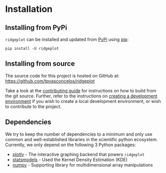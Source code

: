 # Installation

## Installing from PyPi

`ridgeplot` can be installed and updated from [PyPi](https://pypi.org/project/ridgeplot/) using [pip](https://pip.pypa.io/en/stable/quickstart/):

```shell
pip install -U ridgeplot
```

## Installing from source

The source code for this project is hosted on GitHub at: <https://github.com/tpvasconcelos/ridgeplot>

Take a look at the [contributing guide](../development/contributing.md) for instructions on how to build from the git source. Further, refer to the instructions on [creating a development environment](Development-environment) if you wish to create a local development environment, or wish to contribute to the project.

## Dependencies

We try to keep the number of dependencies to a minimum and only use common and well-established libraries in the scientific python ecosystem. Currently, we only depend on the following 3 Python packages:

- [plotly](https://plotly.com/) - The interactive graphing backend that powers `ridgeplot`
- [statsmodels](https://www.statsmodels.org/) - Used the Kernel Density Estimation (KDE)
- [numpy](https://numpy.org/) - Supporting library for multidimensional array manipulations
